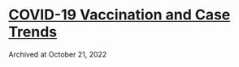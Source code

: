 # [COVID-19 Vaccination and Case Trends](https://data.cdc.gov/Vaccinations/Archive-COVID-19-Vaccination-and-Case-Trends-by-Ag/gxj9-t96f/about_data)
Archived at October 21, 2022
